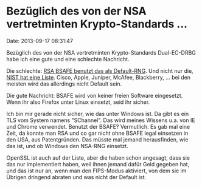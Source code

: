 Bezüglich des von der NSA vertretminten Krypto-Standards \...
=============================================================

Date: 2013-09-17 08:31:47

Bezüglich des von der NSA vertretminten Krypto-Standards Dual-EC-DRBG
habe ich eine gute und eine schlechte Nachricht.

Die schlechte: [RSA BSAFE benutzt das als
Default-RNG](https://lwn.net/Articles/566329/). Und nicht nur die, [NIST
hat eine
Liste](http://csrc.nist.gov/groups/STM/cavp/documents/drbg/drbgval.html).
Cisco, Apple, Juniper, McAfee, Blackberry, \... bei den meisten wird das
allerdings nicht Default sein.

Die gute Nachricht: BSAFE wird von keiner freien Software eingesetzt.
Wenn ihr also Firefox unter Linux einsetzt, seid ihr sicher.

Ich bin mir gerade nicht sicher, wie das unter Windows ist. Da gibt es
ein TLS vom System namens \"SChannel\". Das wird meines Wissens u.a. von
IE und Chrome verwendet. Benutzt der BSAFE? Vermutlich. Es gab mal eine
Zeit, da konnte man RSA und co gar nicht ohne BSAFE legal einsetzen in
den USA, aus Patentgründen. Das müsste mal jemand herausfinden, wie das
ist, und ob Windows den NSA-RNG einsetzt.

OpenSSL ist auch auf der Liste, aber die haben schon angesagt, dass sie
das nur implementiert haben, weil ihnen jemand dafür Geld gegeben hat,
und das ist nur an, wenn man den FIPS-Modus aktiviert, von dem sie im
Übrigen dringend abraten und was nicht der Default ist.
